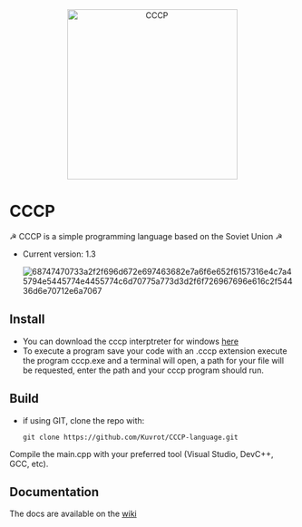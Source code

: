 <div align="center">
    <a href="https://kuvrot.itch.io/cccp-language">
        <img
            alt="CCCP"
            src="https://img.itch.zone/aW1hZ2UvMjEyNDAzNy8xMjUxMDQxOC5wbmc=/original/xGoFG1.png"
            width="300">
    </a>
</div>

# CCCP

 ☭  CCCP is a simple programming language based on the Soviet Union ☭
  * Current version: 1.3

    ![68747470733a2f2f696d672e697463682e7a6f6e652f6157316e4c7a45794e5445774e4455774c6d70775a773d3d2f6f726967696e616c2f54436d6e70712e6a7067](https://github.com/Kuvrot/CCCP-language/assets/23508114/0fc31673-8a68-4ac3-b06b-8257347700c9)

  
## Install

* You can download the cccp interptreter for windows [here](https://github.com/Kuvrot/CCCP-language/releases/tag/v1.0.0)
* To execute a program save your code with an .cccp extension execute the program cccp.exe and a terminal will open, a path for your file will be requested, enter the path and your cccp program should run.

## Build

* if using GIT, clone the repo with:
    ```
    git clone https://github.com/Kuvrot/CCCP-language.git
  ```

Compile the main.cpp with your preferred tool (Visual Studio, DevC++, GCC, etc).
  
  
## Documentation

The docs are available on the [wiki](https://github.com/Kuvrot/CCCP-language/wiki)

